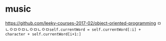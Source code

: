 # music
https://github.com/leeky-courses-2017-02/object-oriented-programming
ㅁㄴㅇㅁㅇㅁㄴㅇㅁㄴㅇㅁ<code>self.currentWord = self.currentWord[:i] + character + self.currentWord[i+1:]<code>
